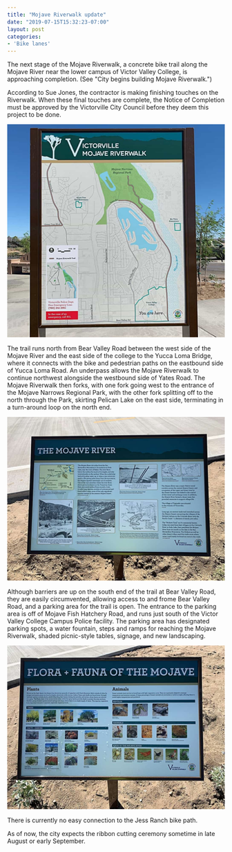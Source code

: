 ```yaml
---
title: "Mojave Riverwalk update"
date: "2019-07-15T15:32:23-07:00"
layout: post
categories:
- 'Bike lanes'
---
```


The next stage of the Mojave Riverwalk, a concrete bike trail along the Mojave River near the lower campus of Victor Valley College, is approaching completion. (See "City begins building Mojave Riverwalk.")

According to Sue Jones, the contractor is making finishing touches on the Riverwalk. When these final touches are complete, the Notice of Completion must be approved by the Victorville City Council before they deem this project to be done.

![Mojave Riverwalk](/assets/img/2019/07/20190715-map.jpg)

The trail runs north from Bear Valley Road between the west side of the Mojave River and the east side of the college to the Yucca Loma Bridge, where it connects with the bike and pedestrian paths on the eastbound side of Yucca Loma Road. An underpass allows the Mojave Riverwalk to continue northwest alongside the westbound side of Yates Road. The Mojave Riverwalk then forks, with one fork going west to the entrance of the Mojave Narrows Regional Park, with the other fork splitting off to the north through the Park, skirting Pelican Lake on the east side, terminating in a turn-around loop on the north end.

![Mojave Riverwalk](/assets/img/2019/07/20190715-river.jpg)

Although barriers are up on the south end of the trail at Bear Valley Road, they are easily circumvented, allowing access to and frome Bear Valley Road, and a parking area for the trail is open. The entrance to the parking area is off of Mojave Fish Hatchery Road, and runs just south of the Victor Valley College Campus Police facility. The parking area has designated parking spots, a water fountain, steps and ramps for reaching the Mojave Riverwalk, shaded picnic-style tables, signage, and new landscaping.

![Mojave Riverwalk](/assets/img/2019/07/20190715-flora-fauna.jpg)

There is currently no easy connection to the Jess Ranch bike path.

As of now, the city expects the ribbon cutting ceremony sometime in late August or early September.
